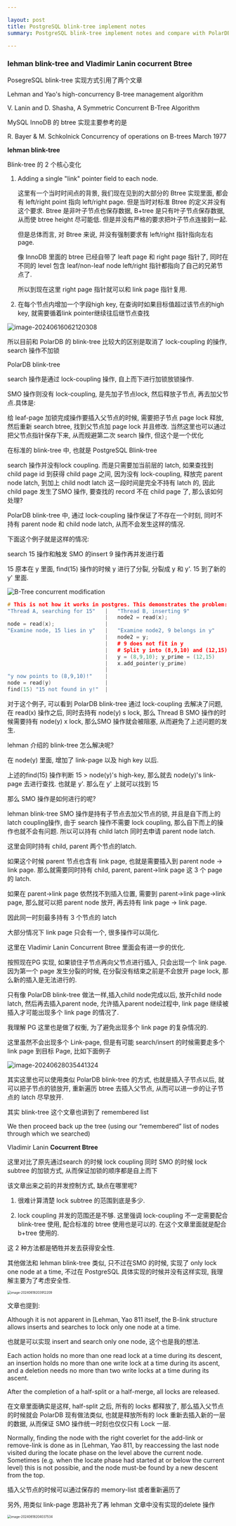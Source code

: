 ```yaml
---

layout: post
title: PostgreSQL blink-tree implement notes 
summary: PostgreSQL blink-tree implement notes and compare with PolarDB blink-tree

---
```


### lehman blink-tree and Vladimir Lanin cocurrent Btree



PosegreSQL blink-tree 实现方式引用了两个文章

Lehman and Yao's high-concurrency B-tree management algorithm

V. Lanin and D. Shasha, A Symmetric Concurrent B-Tree Algorithm



MySQL InnoDB 的 btree 实现主要参考的是

R. Bayer & M. Schkolnick  Concurrency of operations on B-trees March 1977





**lehman blink-tree**

Blink-tree 的 2 个核心变化

1. Adding a single "link" pointer field to each node.

   这里有一个当时时间点的背景, 我们现在见到的大部分的 Btree 实现里面, 都会有 left/right point 指向 left/right page. 但是当时对标准 Btree 的定义并没有这个要求. Btree 是非叶子节点也保存数据, B+tree 是只有叶子节点保存数据, 从而使 btree height 尽可能低. 但是并没有严格的要求把叶子节点连接到一起.

   但是总体而言, 对 Btree 来说, 并没有强制要求有 left/right 指针指向左右 page.

   像 InnoDB 里面的 btree 已经自带了 leaft page 和 right page 指针了, 同时在不同的 level 包含 leaf/non-leaf node left/right 指针都指向了自己的兄弟节点了.

   所以到现在这里 right page 指针就可以和 link page 指针复用.

2. 在每个节点内增加一个字段high key, 在查询时如果目标值超过该节点的high key, 就需要循着link pointer继续往后继节点查找



![image-20240616062120308](https://raw.githubusercontent.com/baotiao/bb/main/uPic/image-20240616062120308.png)



所以目前和 PolarDB 的 blink-tree 比较大的区别是取消了 lock-coupling 的操作, search 操作不加锁

PolarDB blink-tree

search 操作是通过 lock-coupling 操作, 自上而下进行加锁放锁操作.

SMO 操作则没有 lock-coupling, 是先加子节点lock, 然后释放子节点, 再去加父节点.具体是:

给 leaf-page 加锁完成操作要插入父节点的时候, 需要把子节点 page lock 释放, 然后重新 search btree, 找到父节点加 page lock 并且修改. 当然这里也可以通过把父节点指针保存下来, 从而规避第二次 search 操作, 但这个是一个优化



在标准的 blink-tree 中, 也就是 PostgreSQL Blink-tree

search 操作并没有lock coupling. 而是只需要加当前层的 latch, 如果查找到 child page id 到获得 child page 之间, 因为没有 lock-coupling, 释放完 parent node latch, 到加上 child nodt latch 这一段时间是完全不持有 latch 的, 因此child page 发生了SMO 操作, 要查找的 record 不在 child page 了, 那么该如何处理?

PolarDB blink-tree 中, 通过 lock-coupling 操作保证了不存在一个时刻, 同时不持有 parent node 和 child node latch, 从而不会发生这样的情况.

下面这个例子就是这样的情况:

search 15 操作和触发 SMO 的insert 9 操作再并发进行着

15 原本在 y 里面, find(15) 操作的时候 y 进行了分裂, 分裂成 y 和 y'. 15 到了新的  y' 里面.



![B-Tree concurrent modification](https://raw.githubusercontent.com/baotiao/bb/main/uPic/btree-conc1.png)



```c++
# This is not how it works in postgres. This demonstrates the problem:
"Thread A, searching for 15"   |   "Thread B, inserting 9"
                               |   node2 = read(x);
node = read(x);                |
"Examine node, 15 lies in y"   |   "Examine node2, 9 belongs in y"
                               |   node2 = y;
                               |   # 9 does not fit in y
                               |   # Split y into (8,9,10) and (12,15)
                               |   y = (8,9,10); y_prime = (12,15)
                               |   x.add_pointer(y_prime)
                               |   
"y now points to (8,9,10)!"    |
node = read(y)                 |
find(15) "15 not found in y!"  |
```



对于这个例子, 可以看到 PolarDB blink-tree 通过 lock-coupling 去解决了问题, 在 read(x) 操作之后, 同时去持有 node(y) s lock, 那么 Thread B SMO 操作的时候需要持有 node(y) x lock, 那么SMO 操作就会被阻塞, 从而避免了上述问题的发生.



lehman 介绍的 blink-tree 怎么解决呢?

在 node(y) 里面, 增加了 link-page 以及 high key 以后.

上述的find(15) 操作判断 15 > node(y)'s high-key, 那么就去 node(y)'s link-page 去进行查找. 也就是 y'.  那么在 y' 上就可以找到 15



那么 SMO 操作是如何进行的呢?

lehman blink-tree SMO 操作是持有子节点去加父节点的锁, 并且是自下而上的latch coupling操作, 由于 search 操作不需要 lock coupling, 那么自下而上的操作也就不会有问题. 所以可以持有 child latch 同时去申请 parent node latch.

这里会同时持有 child, parent 两个节点的latch.

如果这个时候 parent 节点也含有 link page, 也就是需要插入到 parent node -> link page. 那么就需要同时持有 child, parent, parent->link page 这 3 个 page 的 latch.

如果在 parent->link page 依然找不到插入位置, 需要到 parent->link page->link page, 那么就可以把 parent node 放开, 再去持有 link page -> link page.

因此同一时刻最多持有 3 个节点的 latch

大部分情况下 link page 只会有一个, 很多操作可以简化.

这里在 Vladimir Lanin Concurrent Btree 里面会有进一步的优化.



按照现在PG 实现, 如果锁住子节点再向父节点进行插入, 只会出现一个 link page. 因为第一个 page 发生分裂的时候, 在分裂没有结束之前是不会放开 page lock, 那么新的插入是无法进行的.

只有像 PolarDB blink-tree 做法一样,插入child node完成以后, 放开child node latch, 然后再去插入parent node, 允许插入parent node过程中, link page 继续被插入才可能出现多个 link page 的情况了.

我理解 PG 这里也是做了权衡, 为了避免出现多个 link page 的复杂情况的.



这里虽然不会出现多个 Link-page, 但是有可能 search/insert 的时候需要走多个 link page 到目标 Page, 比如下面例子

![image-20240628035441324](https://raw.githubusercontent.com/baotiao/bb/main/uPic/image-20240628035441324.png)



其实这里也可以使用类似 PolarDB blink-tree 的方式, 也就是插入子节点以后, 就可以把子节点的锁放开, 重新遍历 btree 去插入父节点, 从而可以进一步的让子节点的 latch 尽早放开.



其实 blink-tree 这个文章也讲到了 remembered list

We then proceed back up the tree (using our “remembered” list of nodes through which we searched) 





Vladimir Lanin **Cocurrent Btree**

这里对比了原先通过search 的时候 lock coupling 同时 SMO 的时候 lock subtree 的加锁方式, 从而保证加锁的顺序都是自上而下

该文章出来之前的并发控制方式, 缺点在哪里呢?

1. 很难计算清楚 lock subtree 的范围到底是多少.

2. lock coupling 并发的范围还是不够. 这里强调 lock-coupling 不一定需要配合 blink-tree 使用, 配合标准的 btree 使用也是可以的. 在这个文章里面就是配合 b+tree 使用的.

这 2 种方法都是牺牲并发去获得安全性.



其他做法和 lehman blink-tree 类似, 只不过在SMO 的时候, 实现了 only lock one node at a time, 不过在 PostgreSQL 具体实现的时候并没有这样实现, 我理解主要为了考虑安全性.

<img src="https://raw.githubusercontent.com/baotiao/bb/main/uPic/image-20240618203912209.png" alt="image-20240618203912209" style="zoom: 50%;" />

文章也提到:

Although it is not apparent in [Lehman, Yao 811 itself, the B-link structure allows inserts and searches to lock only one node at a time. 

也就是可以实现 insert and search only one node, 这个也是我的想法.



Each action holds no more than one read lock at a time during its descent, an insertion holds no more than one write lock at a time during its ascent, and a deletion needs no more than two write locks at a time during its ascent.



After the completion of a half-split or a half-merge, all locks are released.

在文章里面确实是这样, half-split 之后, 所有的 locks 都释放了, 那么插入父节点的时候就会 PolarDB 现有做法类似, 也就是释放所有的 lock 重新去插入新的一层的数据, 从而保证 SMO 操作统一时刻也仅仅只有 Lock 一层.

Normally, finding the node with the right coverlet for the add-link or remove-link is done as in [Lehman, Yao 811, by reaccessing the last node visited during the locate phase on the level above the current node. Sometimes (e.g. when the locate phase had started at or below the current level) this is not possibie, and the node must-be found by a new descent from the top.

插入父节点的时候可以通过保存的 memory-list 或者重新遍历了



另外, 用类似 link-page 思路补充了再 lehman 文章中没有实现的delete 操作

<img src="https://raw.githubusercontent.com/baotiao/bb/main/uPic/image-20240618204037534.png" alt="image-20240618204037534" style="zoom: 50%;" />
